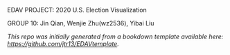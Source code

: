 EDAV PROJECT: 2020 U.S. Election Visualization

GROUP 10: Jin Qian, Wenjie Zhu(wz2536), Yibai Liu

*This repo was initially generated from a bookdown template available here: https://github.com/jtr13/EDAVtemplate.*	
